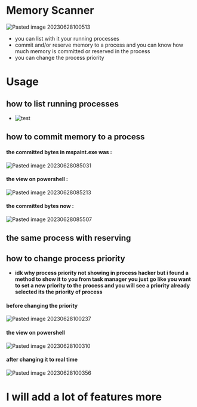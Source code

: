 # Memory Scanner
![Pasted image 20230628100513](https://github.com/radlock69/memory-scanner/assets/130318358/9b2842ae-8268-4a53-b726-5547d3a75a00)
* you can list with it your running processes
* commit and/or reserve memory to a process and you can know how much memory is committed or reserved in the process
* you can change the process priority 
# Usage
## how to list running processes
*
	![test](https://github.com/radlock69/memory-scanner/assets/130318358/6a8c47bc-d5b1-484f-a098-263c964d33a7)
## how to commit memory to a process

#### the committed bytes in mspaint.exe was : 
![Pasted image 20230628085031](https://github.com/radlock69/memory-scanner/assets/130318358/f664d579-a648-4d5c-bbef-30ac2b3c38dd)

	

#### the view on powershell : 
![Pasted image 20230628085213](https://github.com/radlock69/memory-scanner/assets/130318358/c6fcbfcb-a46f-4a78-bdfa-a255fa9a07c3)

	

#### the committed bytes now : 
![Pasted image 20230628085507](https://github.com/radlock69/memory-scanner/assets/130318358/051f59e4-28b8-4799-a1c6-d6df23f2685e)

	

	
## the same process with reserving
## how to change process priority
* **idk why process priority not showing in process hacker but i found a method to show it to you from task manager you just go like you want to set a new priority to the process and you will see a priority already selected its the priority of process**

#### before changing the priority
![Pasted image 20230628100237](https://github.com/radlock69/memory-scanner/assets/130318358/54ee8265-ed7c-4849-9832-04568980cabd)

#### the view on powershell
![Pasted image 20230628100310](https://github.com/radlock69/memory-scanner/assets/130318358/7fccf21f-8efb-4d94-8974-0e92d415d9f6)

#### after changing it to real time 
![Pasted image 20230628100356](https://github.com/radlock69/memory-scanner/assets/130318358/c3abf58c-27a4-4a43-b696-9c39a64b356e)

# I will add a lot of features more
